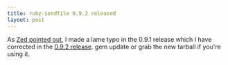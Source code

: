 ```yaml
--- 
title: ruby-sendfile 0.9.2 released
layout: post
---
```

As [Zed pointed out](http://www.ruby-forum.com/topic/59493#53432), I made a lame typo in the 0.9.1 release which I have corrected in the [0.9.2 release](http://rubyforge.org/frs/?group_id=1101). gem update or grab the new tarball if you're using it.
